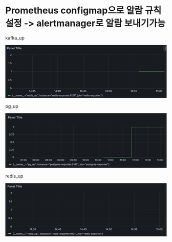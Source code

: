 # Prometheus configmap으로 알람 규칙 설정 -> alertmanager로 알람 보내기가능




kafka_up

![alt text](image-2.png)

pg_up

![alt text](image.png)

redis_up

![alt text](image-1.png)